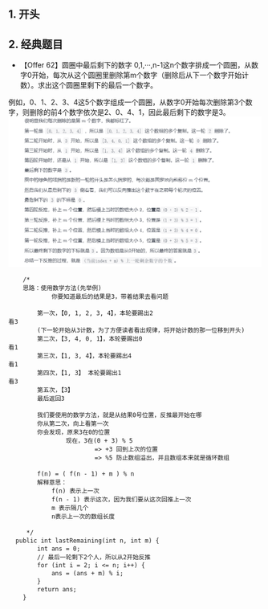 ## 1. 开头
## 2. 经典题目

* 【Offer 62】圆圈中最后剩下的数字
0,1,···,n-1这n个数字排成一个圆圈，从数字0开始，每次从这个圆圈里删除第m个数字（删除后从下一个数字开始计数）。求出这个圆圈里剩下的最后一个数字。

例如，0、1、2、3、4这5个数字组成一个圆圈，从数字0开始每次删除第3个数字，则删除的前4个数字依次是2、0、4、1，因此最后剩下的数字是3。
![](环形数组删除问问题.png)
```
    /*
    思路：使用数学方法(先举例)
            你要知道最后的结果是3，带着结果去看问题

        第一次，【0, 1, 2, 3, 4】，本轮要踢出2                                  看3
        (下一轮开始从3计数，为了方便读者看出规律，将开始计数的那一位移到开头)
        第二次，【3, 4, 0, 1】，本轮要踢出0                                     看1
        第三次，【1, 3, 4】，本轮要踢出4                                        看1
        第四次，【1, 3】 本轮要踢出1                                            看3
        第五次，【3】
        最后返回3

        我们要使用的数学方法，就是从结果0号位置，反推最开始在哪
        你从第二次，向上看第一次
        你会发现，原来3在0的位置
                现在，3在(0 + 3) % 5
                        => +3 回到上次的位置
                        => %5 防止数组溢出，并且数组本来就是循环数组

        f(n) = ( f(n - 1) + m ) % n
        解释意思：
            f(n) 表示上一次
            f(n - 1) 表示这次，因为我们要从这次回推上一次
            m 表示隔几个
            n表示上一次的数组长度

     */
  public int lastRemaining(int n, int m) {
        int ans = 0;
        // 最后一轮剩下2个人，所以从2开始反推
        for (int i = 2; i <= n; i++) {
            ans = (ans + m) % i;
        }
        return ans;
    }
```